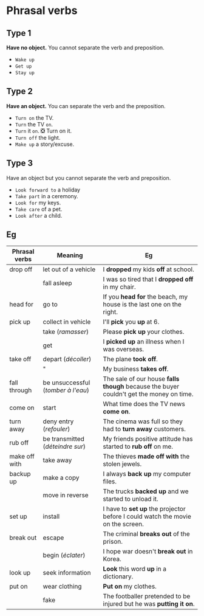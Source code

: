 # Phrasal verbs

## Type 1

**Have no object.** You cannot separate the verb and preposition.

- `Wake up`
- `Get up`
- `Stay up`

## Type 2

**Have an object.** You can separate the verb and the preposition.

- `Turn on` the TV.
- `Turn` the TV `on`.
- `Turn` it `on`. :negative_squared_cross_mark: Turn on it.
- `Turn off` the light.
- `Make up` a story/excuse.

## Type 3

Have an object but you cannot separate the verb and preposition.

- `Look forward to` a holiday
- `Take part` in a ceremony.
- `Look for` my keys.
- `Take care` of a pet.
- `Look after` a child.

## Eg

| Phrasal verbs | Meaning | Eg |
| -- | -- | -- |
| drop off | let out of a vehicle | I **dropped** my kids **off** at school. |
| | fall asleep | I was so tired that I **dropped off** in my chair. |
| head for | go to | If you **head for** the beach, my house is the last one on the right. |
| pick up | collect in vehicle | I'll **pick** you **up** at 6. |
| | take (_ramasser_) | Please **pick up** your clothes. |
| | get | I **picked up** an illness when I was overseas. |
| take off | depart (_décoller_) | The plane **took off**. |
| | " | My business **takes off**. |
| fall through | be unsuccessful (_tomber à l'eau_) | The sale of our house **falls though** because the buyer couldn't get the money on time. |
| come on | start | What time does the TV news **come on**. |
| turn away | deny entry (_refouler_) | The cinema was full so they had to **turn away** customers. |
| rub off | be transmitted (_déteindre sur_) | My friends positive attitude has started to **rub off** on me. |
| make off with | take away | The thieves **made off with** the stolen jewels. |
| backup up | make a copy | I always **back up** my computer files. |
| | move in reverse | The trucks **backed up** and we started to unload it. |
| set up | install | I have to **set up** the projector before I could watch the movie on the screen. |
| break out | escape | The criminal **breaks out** of the prison. |
| | begin (_éclater_) | I hope war doesn't **break out** in Korea. |
| look up | seek information | **Look** this word **up** in a dictionary. |
| put on | wear clothing | **Put on** my clothes. |
| | fake | The footballer pretended to be injured but he was **putting it on**. |
